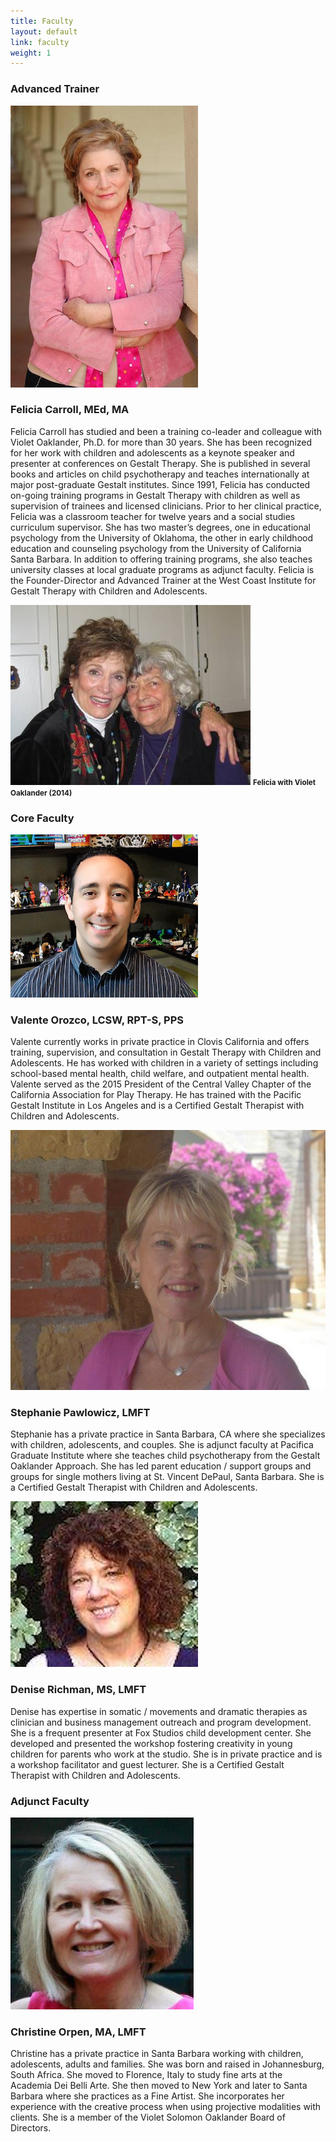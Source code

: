 ```yaml
---
title: Faculty
layout: default
link: faculty
weight: 1
---
```

<h3>Advanced Trainer</h3>
<div class="row">
    <div class="col-sm-3">
        <img src="/assets/img/fc-content-sm.jpeg" class="img-responsive img-thumbnail" />
    </div>
    <div class="col-sm-9">
        <h3>Felicia Carroll, MEd, MA</h3>
        <div class="row">
            <div class="col-sm-8">
                <p>Felicia Carroll has studied and been a training co-leader and colleague with Violet Oaklander, Ph.D. for more than 30 years. She has been recognized for her work with children and adolescents as a keynote speaker and presenter at conferences on Gestalt Therapy. She is published in several books and articles on child psychotherapy and teaches internationally at major post-graduate Gestalt institutes. Since 1991, Felicia has conducted on-going training programs in Gestalt Therapy with children as well as supervision of trainees and licensed clinicians. Prior to her clinical practice, Felicia was a classroom teacher for twelve years and a social studies curriculum supervisor. She has two master’s degrees, one in educational psychology from the University of Oklahoma, the other in early childhood education and counseling psychology from the University of California Santa Barbara. In addition to offering training programs, she also teaches university classes at local graduate programs as adjunct faculty. Felicia is the Founder-Director and Advanced Trainer at the West Coast Institute for Gestalt Therapy with Children and Adolescents.</p>
            </div>
            <div class="col-sm-4">
                <img src="/assets/img/felicia-violet.jpg" class="img-responsive img-thumbnail" />
                <strong><small>Felicia with Violet Oaklander (2014)</small></strong>
            </div>
        </div>
    </div>
</div>
<div class="row separator"></div>
<h3>Core Faculty</h3>
<div class="row">
    <div class="col-sm-3">
        <img src="/assets/img/Valente-Orozco.jpeg" class="img-responsive img-thumbnail" />
    </div>
    <div class="col-sm-9">
        <h3>Valente Orozco, LCSW, RPT-S, PPS</h3>
        <p>Valente currently works in private practice in Clovis California and offers training, supervision, and consultation in Gestalt Therapy with Children and Adolescents. He has worked with children in a variety of settings including school-based mental health, child welfare, and outpatient mental health. Valente served as the 2015 President of the Central Valley Chapter of the California Association for Play Therapy. He has trained with the Pacific Gestalt Institute in Los Angeles and is a Certified Gestalt Therapist with Children and Adolescents.</p>
    </div>
</div>
<div class="row">
    <div class="col-sm-3">
        <img src="/assets/img/stephanie.jpg" class="img-responsive img-thumbnail" />
    </div>
    <div class="col-sm-9">
        <h3>Stephanie Pawlowicz, LMFT</h3>
        <p>Stephanie has a private practice in Santa Barbara, CA where she specializes with children, adolescents, and couples. She is adjunct faculty at Pacifica Graduate Institute where she teaches child psychotherapy from the Gestalt Oaklander Approach. She has led parent education / support groups and groups for single mothers living at St. Vincent DePaul, Santa Barbara. She is a Certified Gestalt Therapist with Children and Adolescents.</p>
    </div>
</div>
<div class="row">
    <div class="col-sm-3">
        <img src="/assets/img/Denise.jpg" class="img-responsive img-thumbnail" />
    </div>
    <div class="col-sm-9">
        <h3>Denise Richman, MS, LMFT</h3>
        <p>Denise has expertise in somatic / movements and dramatic therapies as clinician and business management outreach and program development. She is a frequent presenter at Fox Studios child development center. She developed and presented the workshop fostering creativity in young children for parents who work at the studio. She is in private practice and is a workshop facilitator and guest lecturer. She is a Certified Gestalt Therapist with Children and Adolescents.</p>
    </div>
</div>
<div class="row separator"></div>
<h3>Adjunct Faculty</h3>
<div class="row">
    <div class="col-sm-3">
        <img src="/assets/img/Christine_Orpen.jpg" class="img-responsive img-thumbnail" />
    </div>
    <div class="col-sm-9">
        <h3>Christine Orpen, MA, LMFT</h3>
        <p>Christine has a private practice in Santa Barbara working with children, adolescents, adults and families. She was born and raised in Johannesburg, South Africa. She moved to Florence, Italy to study fine arts at the Academia Dei Belli Arte. She then moved to New York and later to Santa Barbara where she practices as a Fine Artist. She incorporates her experience with the creative process when using projective modalities with clients. She is a member of the Violet Solomon Oaklander Board of Directors.</p>
    </div>
</div>

